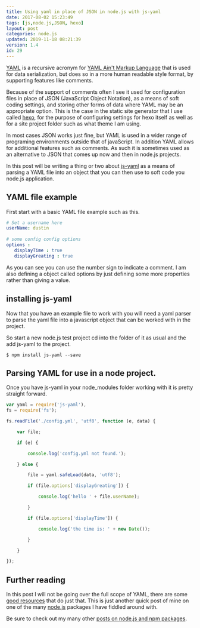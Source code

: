 ```yaml
---
title: Using yaml in place of JSON in node.js with js-yaml
date: 2017-08-02 15:23:49
tags: [js,node.js,JSON, hexo]
layout: post
categories: node.js
updated: 2019-11-18 08:21:39
version: 1.4
id: 29
---
```


[YAML](http://yaml.org/) is a recursive acronym for [YAML Ain't Markup Language](https://en.wikipedia.org/wiki/YAML) that is used for data serialization, but does so in a more human readable style format, by supporting features like comments. 

Because of the support of comments often I see it used for configuration files in place of JSON (JavaScript Object Notation), as a means of soft coding settings, and storing other forms of data where YAML may be an appropriate option. This is the case in the static site generator that I use called [hexo](https://hexo.io), for the purpose of configuring settings for hexo itself as well as for a site project folder such as what theme I am using.

<!-- more -->

In most cases JSON works just fine, but YAML is used in a wider range of programing environments outside that of javaScript. In addition YAML allows for additional features such as comments. As such it is sometimes used as an alternative to JSON that comes up now and then in node.js projects.

In this post will be writing a thing or two about [js-yaml](https://www.npmjs.com/package/js-yaml) as a means of parsing a YAML file into an object that you can then use to soft code you node.js application.

## YAML file example

First start with a basic YAML file example such as this.

```yaml
# Set a username here
userName: dustin
 
# some config config options
options :
   displayTime : true
   displayGreating : true
```

As you can see you can use the number sign to indicate a comment. I am also defining a object called options by just defining some more properties rather than giving a value.

## installing js-yaml

Now that you have an example file to work with you will need a yaml parser to parse the yaml file into a javascript object that can be worked with in the project.

So start a new node.js test project cd into the folder of it as usual and the add js-yaml to the project.

```
$ npm install js-yaml --save
```

## Parsing YAML for use in a node project.

Once you have js-yaml in your node_modules folder working with it is pretty straight forward.

```js
var yaml = require('js-yaml'),
fs = require('fs');

fs.readFile('./config.yml', 'utf8', function (e, data) {

    var file;

    if (e) {

        console.log('config.yml not found.');

    } else {

        file = yaml.safeLoad(data, 'utf8');

        if (file.options['displayGreating']) {

            console.log('hello ' + file.userName);

        }

        if (file.options['displayTime']) {

            console.log('the time is: ' + new Date());

        }

    }

});
```

## Further reading

In this post I will not be going over the full scope of YAML, there are some [good resources](http://www.yaml.org/start.html) that do just that. This is just another quick post of mine on one of the many [node.js](/categories/node-js/) packages I have fiddled around with.

Be sure to check out my many other [posts on node.js and npm packages](/categories/node-js/).

<!-- notes 

http://stackoverflow.com/questions/1726802/what-is-the-difference-between-yaml-and-json-when-to-prefer-one-over-the-other


-->